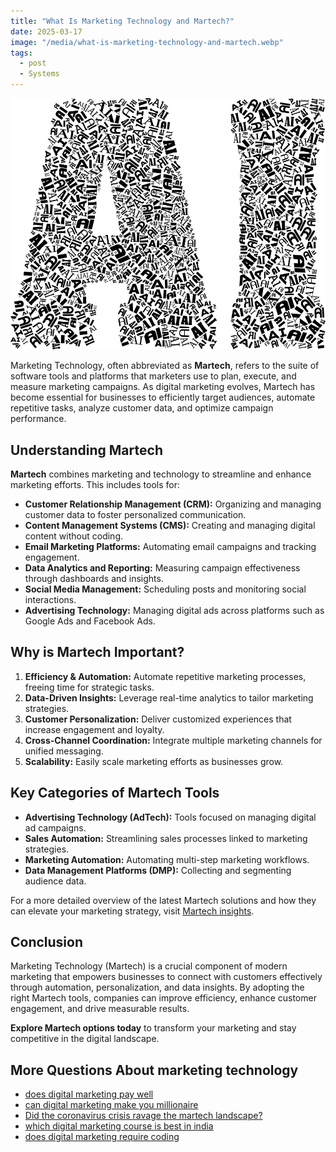 ```yaml
---
title: "What Is Marketing Technology and Martech?"
date: 2025-03-17
image: "/media/what-is-marketing-technology-and-martech.webp"
tags:
  - post
  - Systems
---
```


![What Is Marketing Technology and Martech?](/media/what-is-marketing-technology-and-martech.webp)

Marketing Technology, often abbreviated as **Martech**, refers to the suite of software tools and platforms that marketers use to plan, execute, and measure marketing campaigns. As digital marketing evolves, Martech has become essential for businesses to efficiently target audiences, automate repetitive tasks, analyze customer data, and optimize campaign performance.

## Understanding Martech

**Martech** combines marketing and technology to streamline and enhance marketing efforts. This includes tools for:

- **Customer Relationship Management (CRM):** Organizing and managing customer data to foster personalized communication.
- **Content Management Systems (CMS):** Creating and managing digital content without coding.
- **Email Marketing Platforms:** Automating email campaigns and tracking engagement.
- **Data Analytics and Reporting:** Measuring campaign effectiveness through dashboards and insights.
- **Social Media Management:** Scheduling posts and monitoring social interactions.
- **Advertising Technology:** Managing digital ads across platforms such as Google Ads and Facebook Ads.

## Why is Martech Important?

1. **Efficiency & Automation:** Automate repetitive marketing processes, freeing time for strategic tasks.
2. **Data-Driven Insights:** Leverage real-time analytics to tailor marketing strategies.
3. **Customer Personalization:** Deliver customized experiences that increase engagement and loyalty.
4. **Cross-Channel Coordination:** Integrate multiple marketing channels for unified messaging.
5. **Scalability:** Easily scale marketing efforts as businesses grow.

## Key Categories of Martech Tools

- **Advertising Technology (AdTech):** Tools focused on managing digital ad campaigns.
- **Sales Automation:** Streamlining sales processes linked to marketing strategies.
- **Marketing Automation:** Automating multi-step marketing workflows.
- **Data Management Platforms (DMP):** Collecting and segmenting audience data.

For a more detailed overview of the latest Martech solutions and how they can elevate your marketing strategy, visit [Martech insights](https://marketer.it.com/posts/martech).

## Conclusion

Marketing Technology (Martech) is a crucial component of modern marketing that empowers businesses to connect with customers effectively through automation, personalization, and data insights. By adopting the right Martech tools, companies can improve efficiency, enhance customer engagement, and drive measurable results.

**Explore Martech options today** to transform your marketing and stay competitive in the digital landscape.

## More Questions About marketing technology

- [does digital marketing pay well](/posts/does-digital-marketing-pay-well)
- [can digital marketing make you millionaire](/posts/can-digital-marketing-make-you-millionaire)
- [Did the coronavirus crisis ravage the martech landscape?](/posts/did-the-coronavirus-crisis-ravage-the-martech-land)
- [which digital marketing course is best in india](/posts/which-digital-marketing-course-is-best-in-india)
- [does digital marketing require coding](/posts/does-digital-marketing-require-coding)
